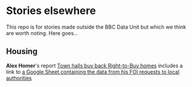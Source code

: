 # Stories elsewhere

This repo is for stories made outside the BBC Data Unit but which we think are worth noting. Here goes...

## Housing

**Alex Homer**'s report [Town halls buy back Right-to-Buy homes](http://www.bbc.co.uk/news/uk-england-39264631) includes a link to [a Google Sheet containing the data from his FOI requests to local authorities](https://docs.google.com/spreadsheets/d/1kZ7XyiCmp2fnL4nzZ-MKjGoc1ccW68pK8Pjpv4AE_Cs/edit#gid=0)
